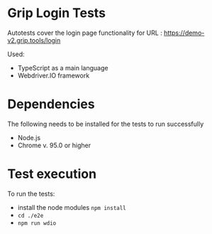 # Grip Login Tests
Autotests cover the login page functionality for URL : https://demo-v2.grip.tools/login

Used:
- TypeScript as a main language
- Webdriver.IO framework 

# Dependencies
The following needs to be installed for the tests to run successfully
* Node.js 
* Chrome v. 95.0 or higher

# Test execution
To run the tests:
* install the node modules `npm install`
* `cd ./e2e`
* `npm run wdio`
